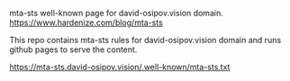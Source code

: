 mta-sts well-known page for david-osipov.vision domain. https://www.hardenize.com/blog/mta-sts


This repo contains mta-sts rules for david-osipov.vision domain and runs github pages to serve the content.


https://mta-sts.david-osipov.vision/.well-known/mta-sts.txt
